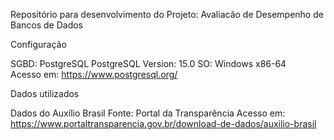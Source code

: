 Repositório para desenvolvimento do Projeto: Avaliacão de Desempenho de Bancos de Dados


Configuração

SGBD: PostgreSQL
PostgreSQL Version: 15.0
SO: Windows x86-64	
Acesso em: https://www.postgresql.org/


Dados utilizados

Dados do Auxílio Brasil
Fonte: Portal da Transparência
Acesso em: https://www.portaltransparencia.gov.br/download-de-dados/auxilio-brasil